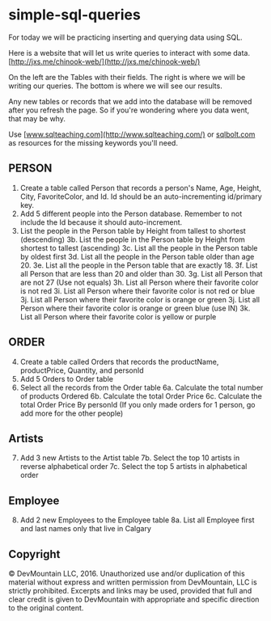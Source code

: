 # simple-sql-queries

For today we will be practicing inserting and querying data using SQL.

Here is a website that will let us write queries to interact with some data.  [http://jxs.me/chinook-web/](http://jxs.me/chinook-web/)

On the left are the Tables with their fields.  The right is where we will be writing our queries.  The bottom is where we will see our results.  

Any new tables or records that we add into the database will be removed after you refresh the page.  So if you're wondering where you data went, that may be why.

Use [www.sqlteaching.com](http://www.sqlteaching.com/) or [sqlbolt.com](http://sqlbolt.com/) as resources for the missing keywords you'll need.

## PERSON
1. Create a table called Person that records a person's Name, Age, Height, City, FavoriteColor, and Id.  Id should be an auto-incrementing id/primary key.
2. Add 5 different people into the Person database.  Remember to not include the Id because it should auto-increment.
3. List the people in the Person table by Height from tallest to shortest (descending)
  3b. List the people in the Person table by Height from shortest to tallest (ascending)
  3c. List all the people in the Person table by oldest first
  3d. List all the people in the Person table older than age 20.
  3e. List all the people in the Person table that are exactly 18.
  3f. List all Person that are less than 20 and older than 30.
  3g. List all Person that are not 27 (Use not equals)
  3h. List all Person where their favorite color is not red
  3i. List all Person where their favorite color is not red or blue
  3j. List all Person where their favorite color is orange or green
  3j. List all Person where their favorite color is orange or green blue (use IN)
  3k. List all Person where their favorite color is yellow or purple

## ORDER 
4. Create a table called Orders that records the productName, productPrice, Quantity, and personId  
5. Add 5 Orders to Order table
6. Select all the records from the Order table
  6a. Calculate the total number of products Ordered
  6b. Calculate the total Order Price
  6c. Calculate the total Order Price By personId (If you only made orders for 1 person, go add more for the other people)

## Artists
7. Add 3 new Artists to the Artist table
 7b. Select the top 10 artists in reverse alphabetical order
 7c. Select the top 5 artists in alphabetical order

## Employee
8. Add 2 new Employees to the Employee table
  8a. List all Employee first and last names only that live in Calgary

## Copyright

© DevMountain LLC, 2016. Unauthorized use and/or duplication of this material without express and written permission from DevMountain, LLC is strictly prohibited. Excerpts and links may be used, provided that full and clear credit is given to DevMountain with appropriate and specific direction to the original content.
